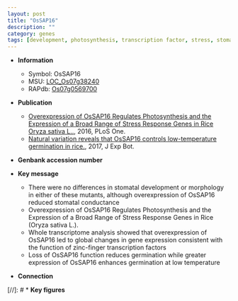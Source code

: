 ```yaml
---
layout: post
title: "OsSAP16"
description: ""
category: genes
tags: [development, photosynthesis, transcription factor, stress, stomatal, stress response, temperature]
---
```


* **Information**  
    + Symbol: OsSAP16  
    + MSU: [LOC_Os07g38240](http://rice.plantbiology.msu.edu/cgi-bin/ORF_infopage.cgi?orf=LOC_Os07g38240)  
    + RAPdb: [Os07g0569700](http://rapdb.dna.affrc.go.jp/viewer/gbrowse_details/irgsp1?name=Os07g0569700)  

* **Publication**  
    + [Overexpression of OsSAP16 Regulates Photosynthesis and the Expression of a Broad Range of Stress Response Genes in Rice Oryza sativa L..](http://www.ncbi.nlm.nih.gov/pubmed?term=Overexpression+of+OsSAP16+Regulates+Photosynthesis+and+the+Expression+of+a+Broad+Range+of+Stress+Response+Genes+in+Rice+Oryza+sativa+L..%5BTitle%5D), 2016, PLoS One.
    + [Natural variation reveals that OsSAP16 controls low-temperature germination in rice.](http://www.ncbi.nlm.nih.gov/pubmed?term=Natural+variation+reveals+that+OsSAP16+controls+low-temperature+germination+in+rice.%5BTitle%5D), 2017, J Exp Bot.

* **Genbank accession number**  

* **Key message**  
    + There were no differences in stomatal development or morphology in either of these mutants, although overexpression of OsSAP16 reduced stomatal conductance
    + Overexpression of OsSAP16 Regulates Photosynthesis and the Expression of a Broad Range of Stress Response Genes in Rice (Oryza sativa L.).
    + Whole transcriptome analysis showed that overexpression of OsSAP16 led to global changes in gene expression consistent with the function of zinc-finger transcription factors
    + Loss of OsSAP16 function reduces germination while greater expression of OsSAP16 enhances germination at low temperature

* **Connection**  

[//]: # * **Key figures**  


